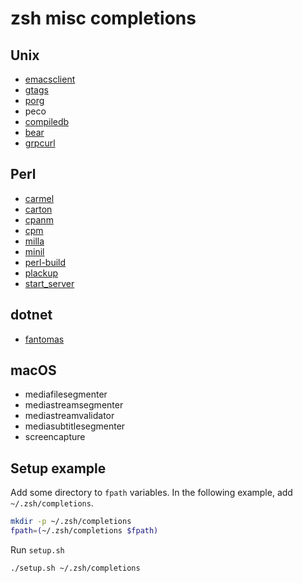 # zsh misc completions

## Unix

- [emacsclient](https://www.gnu.org/software/emacs/)
- [gtags](https://www.gnu.org/software/global/)
- [porg](https://github.com/miyagawa/cpanminus)
- peco
- [compiledb](https://github.com/nickdiego/compiledb)
- [bear](https://github.com/rizsotto/Bear)
- [grpcurl](https://github.com/fullstorydev/grpcurl)

## Perl

- [carmel](https://github.com/miyagawa/Carmel)
- [carton](https://github.com/perl-carton/carton)
- [cpanm](https://github.com/miyagawa/cpanminus)
- [cpm](https://github.com/skaji/cpm)
- [milla](https://github.com/miyagawa/Dist-Milla)
- [minil](https://github.com/tokuhirom/Minilla)
- [perl-build](https://github.com/tokuhirom/Perl-Build)
- [plackup](https://github.com/plack/Plack)
- [start_server](https://github.com/kazuho/p5-Server-Starter)

## dotnet

- [fantomas](https://github.com/fsprojects/fantomas)

## macOS

- mediafilesegmenter
- mediastreamsegmenter
- mediastreamvalidator
- mediasubtitlesegmenter
- screencapture

## Setup example

Add some directory to `fpath` variables. In the following example, add `~/.zsh/completions`.

```zsh
mkdir -p ~/.zsh/completions
fpath=(~/.zsh/completions $fpath)
```

Run `setup.sh`

```zsh
./setup.sh ~/.zsh/completions
```
